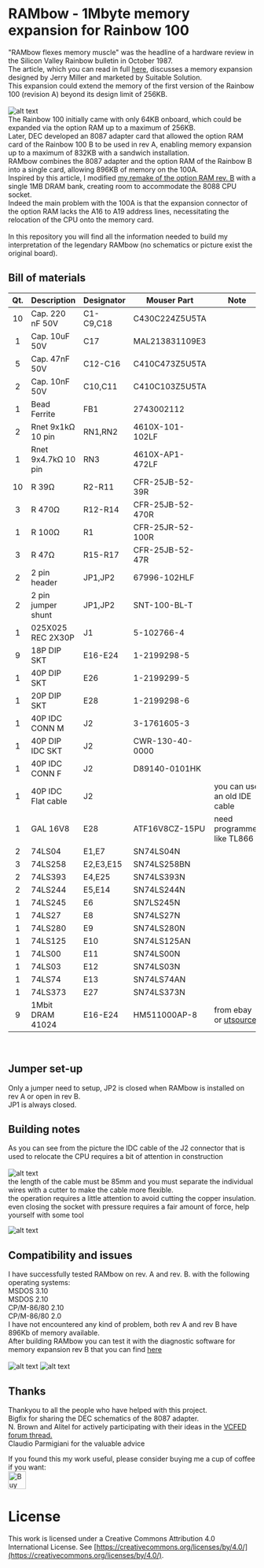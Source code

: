 
# RAMbow - 1Mbyte memory expansion for Rainbow 100
"RAMbow flexes memory muscle" was the headline of a hardware review in the Silicon Valley Rainbow bulletin in October 1987.<br>
The article, which you can read in full [here](https://github.com/na103/rambow/blob/main/docs/RAMbow.pdf), discusses a memory expansion designed by Jerry Miller and marketed by Suitable Solution.<br>
This expansion could extend the memory of the first version of the Rainbow 100 (revision A) beyond its design limit of 256KB.<br><br>
![alt text](https://github.com/na103/rambow/blob/main/img/rambow.jpg "RAMbow")
<br>
The Rainbow 100 initially came with only 64KB onboard, which could be expanded via the option RAM up to a maximum of 256KB.<br>
Later, DEC developed an 8087 adapter card that allowed the option RAM card of the Rainbow 100 B to be used in rev A, enabling memory expansion up to a maximum of 832KB with a sandwich installation.<br>
RAMbow combines the 8087 adapter and the option RAM of the Rainbow B into a single card, allowing 896KB of memory on the 100A.<br>
Inspired by this article, I modified [my remake of the option RAM rev. B](https://github.com/na103/rainbow100-memory) with a single 1MB DRAM bank, creating room to accommodate the 8088 CPU socket.<br>
Indeed the main problem with the 100A is that the expansion connector of the option RAM lacks the A16 to A19 address lines, necessitating the relocation of the CPU onto the memory card.<br>   
In this repository you will find all the information needed to build my interpretation of the legendary RAMbow (no schematics or picture exist the original board).<br>



## Bill of materials
| Qt. |    Description     |             Designator          |    Mouser Part     |             Note              |
|:---:|--------------------|---------------------------------|--------------------|-------------------------------|
|10   |Cap. 220 nF 50V     |C1-C9,C18                        |C430C224Z5U5TA      |                               |
|1    |Cap. 10uF 50V       |C17                              |MAL213831109E3      |                               |
|5    |Cap. 47nF 50V       |C12-C16                          |C410C473Z5U5TA      |                               |
|2    |Cap. 10nF 50V       |C10,C11                          |C410C103Z5U5TA      |                               |
|1    |Bead Ferrite        |FB1                              |2743002112          |                               |
|2    |Rnet 9x1kΩ 10 pin   |RN1,RN2                          |4610X-101-102LF     |                               |
|1    |Rnet 9x4.7kΩ 10 pin |RN3                              |4610X-AP1-472LF     |                               |
|10   |R 39Ω               |R2-R11                           |CFR-25JB-52-39R     |                               |
|3    |R 470Ω              |R12-R14                          |CFR-25JB-52-470R    |                               |
|1    |R 100Ω              |R1                               |CFR-25JR-52-100R    |                               |
|3    |R 47Ω               |R15-R17                          |CFR-25JB-52-47R     |                               |
|2    |2 pin header        |JP1,JP2                          |67996-102HLF        |                               |
|2    |2 pin jumper shunt  |JP1,JP2                          |SNT-100-BL-T        |                               |
|1    |025X025 REC 2X30P   |J1                               |5-102766-4          |                               |
|9    |18P DIP SKT         |E16-E24                          |1-2199298-5         |                               |
|1    |40P DIP SKT         |E26                              |1-2199299-5         |                               |
|1    |20P DIP SKT         |E28                              |1-2199298-6         |                               |
|1    |40P IDC CONN M      |J2                               |3-1761605-3         |                               |
|1    |40P DIP IDC SKT     |J2                               |CWR-130-40-0000     |                               |
|1    |40P IDC CONN F      |J2                               |D89140-0101HK       |                               |
|1    |40P IDC Flat cable  |J2                               |                    | you can use an old IDE cable  |
|1    |GAL 16V8            |E28                              |ATF16V8CZ-15PU      | need programmer like TL866    |
|2    |74LS04              |E1,E7                            |SN74LS04N           |                               |
|3    |74LS258             |E2,E3,E15                        |SN74LS258BN         |                               |
|2    |74LS393             |E4,E25                           |SN74LS393N          |                               |
|2    |74LS244             |E5,E14                           |SN74LS244N          |                               |
|1    |74LS245             |E6                               |SN7LS245N           |                               |
|1    |74LS27              |E8                               |SN74LS27N           |                               |
|1    |74LS280             |E9                               |SN74LS280N          |                               |
|1    |74LS125             |E10                              |SN74LS125AN         |                               |
|1    |74LS00              |E11                              |SN74LS00N           |                               |
|1    |74LS03              |E12                              |SN74LS03N           |                               |
|1    |74LS74              |E13                              |SN74LS74AN          |                               |
|1    |74LS373             |E27                              |SN74LS373N          |                               |
|9    |1Mbit DRAM 41024    |E16-E24                          |HM511000AP-8        | from ebay or [utsource](https://www.utsource.net)|

<br>

## Jumper set-up
Only a jumper need to setup, JP2 is closed when RAMbow is installed on rev A or open in rev B.<br>
JP1 is always closed.

## Building notes
As you can see from the picture the IDC cable of the J2 connector that is used to relocate the CPU requires a bit of attention in construction<br><br>
![alt text](https://github.com/na103/rambow/blob/main/img/board.jpg "rambow installed")<br>
the length of the cable must be 85mm and you must separate the individual wires with a cutter to make the cable more flexible.<br>
the operation requires a little attention to avoid cutting the copper insulation.<br>
even closing the socket with pressure requires a fair amount of force, help yourself with some tool<br>

![alt text](https://github.com/na103/rambow/blob/main/img/cpu_idc_skt_1.jpg "CPU Socket relocator")
<br>

## Compatibility and issues

I have successfully tested RAMbow on rev. A and rev. B. with the following operating systems:<br>
MSDOS 3.10<br>
MSDOS 2.10<br>
CP/M-86/80 2.10<br>
CP/M-86/80 2.0<br>
I have not encountered any kind of problem, both rev A and rev B have 896Kb of memory available.<br>
After building RAMbow you can test it with the diagnostic software for memory expansion rev B that you can find [here](https://github.com/na103/rainbow100-memory/tree/main/software)<br><br>
![alt text](https://github.com/na103/rambow/blob/main/img/test_revB.jpg "Memory Test rev B")
![alt text](https://github.com/na103/rambow/blob/main/img/test_revA.jpg "Memory Test rev A")

## Thanks
Thankyou to all the people who have helped with this project.<br>
Bigfix for sharing the DEC schematics of the 8087 adapter.<br>
N. Brown and Alitel for actively participating with their ideas in the [VCFED forum thread.](https://forum.vcfed.org/index.php?threads/rainbow-100a-memory-beyond-256k.1247302/)<br>
Claudio Parmigiani for the valuable advice<br>

If you found this my work useful, please consider buying me a cup of coffee if you want:<br>
<a href='https://ko-fi.com/na103' target='_blank'><img height='36' style='border:0px;height:36px;' src='https://storage.ko-fi.com/cdn/cup-border.png' border='0' alt='Buy Me a Coffee at ko-fi.com' /></a>

# License

This work is licensed under a Creative Commons Attribution 4.0 International License. See [https://creativecommons.org/licenses/by/4.0/](https://creativecommons.org/licenses/by/4.0/).
